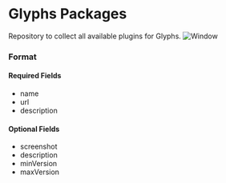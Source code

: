 # Glyphs Packages
Repository to collect all available plugins for Glyphs. 
![Window](https://github.com/schriftgestalt/glyphs-packages/blob/master/images/Screenshot.png?raw=true)

### Format

#### Required Fields

- name
- url
- description

#### Optional Fields

- screenshot
- description
- minVersion
- maxVersion

